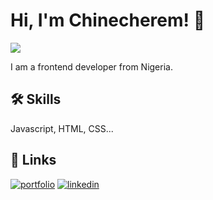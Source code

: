 
# Hi, I'm Chinecherem! 👋

<img src="https://f9487041-472e-4fc4-87db-413638c90b22.id.repl.co/my%20portrate.JPG"/>

I am a frontend developer from Nigeria.

## 🛠 Skills
Javascript, HTML, CSS...


## 🔗 Links
[![portfolio](https://img.shields.io/badge/my_portfolio-000?style=for-the-badge&logo=ko-fi&logoColor=white)](https://github.com/fonixscope)
[![linkedin](https://img.shields.io/badge/linkedin-0A66C2?style=for-the-badge&logo=linkedin&logoColor=white)](https://www.linkedin.com/in/chinecherem-somto/)